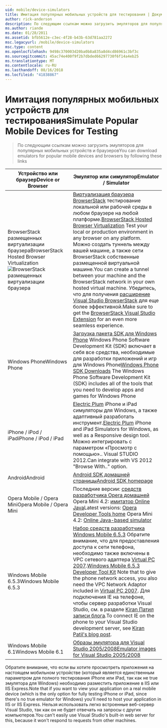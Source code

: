 ```yaml
---
uid: mobile/device-simulators
title: Имитация популярных мобильных устройств для тестирования | Документация Майкрософт
author: rick-anderson
description: По следующим ссылкам можно загрузить эмуляторов для популярных мобильных устройств и браузеров
ms.author: riande
ms.date: 01/28/2011
ms.assetid: bfb5612e-c3ec-4f28-b43b-63d781aa2272
msc.legacyurl: /mobile/device-simulators
msc.type: content
ms.openlocfilehash: 9498c370003d20ba0b8a835a8d4cd86961c3bf3c
ms.sourcegitcommit: 45ac74e400f9f2b7dbded66297730f6f14a4eb25
ms.translationtype: MT
ms.contentlocale: ru-RU
ms.lasthandoff: 08/16/2018
ms.locfileid: "41838867"
---
```

<a name="simulate-popular-mobile-devices-for-testing"></a><span data-ttu-id="cfdb0-103">Имитация популярных мобильных устройств для тестирования</span><span class="sxs-lookup"><span data-stu-id="cfdb0-103">Simulate Popular Mobile Devices for Testing</span></span>
====================
> <span data-ttu-id="cfdb0-104">По следующим ссылкам можно загрузить эмуляторов для популярных мобильных устройств и браузеров</span><span class="sxs-lookup"><span data-stu-id="cfdb0-104">You can download emulators for popular mobile devices and browsers by following these links</span></span>


| <span data-ttu-id="cfdb0-105">Устройство или браузер</span><span class="sxs-lookup"><span data-stu-id="cfdb0-105">Device or Browser</span></span> | <span data-ttu-id="cfdb0-106">Эмулятор или симулятор</span><span class="sxs-lookup"><span data-stu-id="cfdb0-106">Emulator / Simulator</span></span> |
| --- | --- |
| <span data-ttu-id="cfdb0-107">BrowserStack размещенных виртуализации браузера</span><span class="sxs-lookup"><span data-stu-id="cfdb0-107">BrowserStack Hosted Browser Virtualization</span></span> ![BrowserStack размещенных виртуализации браузера](device-simulators/_static/image1.png) | <span data-ttu-id="cfdb0-109">[Виртуализация браузера BrowserStack](http://browserstack.com) тестирование локальной или рабочей среды в любом браузере на любой платформе.</span><span class="sxs-lookup"><span data-stu-id="cfdb0-109">[BrowserStack Hosted Browser Virtualization](http://browserstack.com) Test your local or production environment in any browser on any platform.</span></span> <span data-ttu-id="cfdb0-110">Можно создать туннель между вашей машине, а также сети BrowserStack собственные размещенной виртуальной машине.</span><span class="sxs-lookup"><span data-stu-id="cfdb0-110">You can create a tunnel between your machine and the BrowserStack network in your own hosted virtual machine.</span></span> <span data-ttu-id="cfdb0-111">Убедитесь, что для получения [расширение Visual Studio BrowserStack](https://visualstudiogallery.msdn.microsoft.com/2dfa32b1-3c47-439d-b1c5-9e28be18b81c) для еще более эффективной.</span><span class="sxs-lookup"><span data-stu-id="cfdb0-111">Make sure to get the [BrowserStack Visual Studio Extension](https://visualstudiogallery.msdn.microsoft.com/2dfa32b1-3c47-439d-b1c5-9e28be18b81c) for an even more seamless experience.</span></span> |
| <span data-ttu-id="cfdb0-112">Windows Phone</span><span class="sxs-lookup"><span data-stu-id="cfdb0-112">Windows Phone</span></span> | <span data-ttu-id="cfdb0-113">[Загрузка пакета SDK для Windows Phone](https://dev.windowsphone.com/downloadsdk) Windows Phone Software Development Kit (SDK) включает в себя все средства, необходимые для разработки приложений и игр для Windows Phone</span><span class="sxs-lookup"><span data-stu-id="cfdb0-113">[Windows Phone SDK Downloads](https://dev.windowsphone.com/downloadsdk) The Windows Phone Software Development Kit (SDK) includes all of the tools that you need to develop apps and games for Windows Phone</span></span> |
| <span data-ttu-id="cfdb0-114">iPhone / iPod / iPad</span><span class="sxs-lookup"><span data-stu-id="cfdb0-114">iPhone / iPod / iPad</span></span> | <span data-ttu-id="cfdb0-115">[Electric Plum](http://www.electricplum.com/studio.aspx) iPhone и iPad симуляторы для Windows, а также адаптивный разработать инструмент.</span><span class="sxs-lookup"><span data-stu-id="cfdb0-115">[Electric Plum](http://www.electricplum.com/studio.aspx) iPhone and iPad Simulators for Windows, as well as a Responsive design tool.</span></span> <span data-ttu-id="cfdb0-116">Можно интегрировать с параметром «Просмотр с помощью».. Visual STUDIO 2012.</span><span class="sxs-lookup"><span data-stu-id="cfdb0-116">Can integrate with VS 2012 "Browse With.." option.</span></span> |
| <span data-ttu-id="cfdb0-117">Android</span><span class="sxs-lookup"><span data-stu-id="cfdb0-117">Android</span></span> | [<span data-ttu-id="cfdb0-118">Android SDK домашней страницы</span><span class="sxs-lookup"><span data-stu-id="cfdb0-118">Android SDK homepage</span></span>](https://developer.android.com/sdk) |
| <span data-ttu-id="cfdb0-119">Opera Mobile / Opera Mini</span><span class="sxs-lookup"><span data-stu-id="cfdb0-119">Opera Mobile / Opera Mini</span></span> | <span data-ttu-id="cfdb0-120">Последние версии: [средств разработчика Opera домашней](http://www.opera.com/developer/tools/) Opera Mini 4.2: [имитатор Online Java](http://www.opera.com/mobile/demo/?ver=4)</span><span class="sxs-lookup"><span data-stu-id="cfdb0-120">Latest versions: [Opera Developer Tools home](http://www.opera.com/developer/tools/) Opera Mini 4.2: [Online Java-based simulator](http://www.opera.com/mobile/demo/?ver=4)</span></span> |
| <span data-ttu-id="cfdb0-121">Windows Mobile 6.5.3</span><span class="sxs-lookup"><span data-stu-id="cfdb0-121">Windows Mobile 6.5.3</span></span> | <span data-ttu-id="cfdb0-122">[Набор средств разработчика Windows Mobile 6.5.3](https://www.microsoft.com/downloads/en/details.aspx?FamilyID=c0213f68-2e01-4e5c-a8b2-35e081dcf1ca&amp;displaylang=en) Обратите внимание, что для предоставления доступа к сети телефона, необходимо также включены в VPC сетевого адаптера [Virtual PC 2007](https://www.microsoft.com/downloads/en/details.aspx?FamilyID=04d26402-3199-48a3-afa2-2dc0b40a73b6&amp;DisplayLang=en).</span><span class="sxs-lookup"><span data-stu-id="cfdb0-122">[Windows Mobile 6.5.3 Developer Tool Kit](https://www.microsoft.com/downloads/en/details.aspx?FamilyID=c0213f68-2e01-4e5c-a8b2-35e081dcf1ca&amp;displaylang=en) Note that to give the phone network access, you also need the VPC Network Adaptor included in [Virtual PC 2007](https://www.microsoft.com/downloads/en/details.aspx?FamilyID=04d26402-3199-48a3-afa2-2dc0b40a73b6&amp;DisplayLang=en).</span></span> <span data-ttu-id="cfdb0-123">Для подключения IE на телефоне, чтобы сервер разработки Visual Studio, см. в разделе [Kiran Патил записи блога](http://kiranpatils.wordpress.com/2009/11/19/access-internetlocal-website-from-your-windows-mobile-device-emulators/).</span><span class="sxs-lookup"><span data-stu-id="cfdb0-123">To connect IE on the phone to your Visual Studio development server, see [Kiran Patil's blog post](http://kiranpatils.wordpress.com/2009/11/19/access-internetlocal-website-from-your-windows-mobile-device-emulators/).</span></span> |
| <span data-ttu-id="cfdb0-124">Windows Mobile 6.1</span><span class="sxs-lookup"><span data-stu-id="cfdb0-124">Windows Mobile 6.1</span></span> | [<span data-ttu-id="cfdb0-125">Образы эмулятора для Visual Studio 2005/2008</span><span class="sxs-lookup"><span data-stu-id="cfdb0-125">Emulator images for Visual Studio 2005/2008</span></span>](https://www.microsoft.com/downloads/en/details.aspx?FamilyID=3d6f581e-c093-4b15-ab0c-a2ce5bffdb47) |

<span data-ttu-id="cfdb0-126">Обратите внимание, что если вы хотите просмотреть приложения на настоящем мобильном устройстве (который является единственным параметром для полного тестирования iPhone или iPad, так как не true эмулятора для Windows) необходимо разместить приложение в IIS или IIS Express.</span><span class="sxs-lookup"><span data-stu-id="cfdb0-126">Note that if you want to view your application on a real mobile device (which is the only option for fully testing iPhone or iPad, since there's no true emulator for Windows) you'll need to host your application in IIS or IIS Express.</span></span> <span data-ttu-id="cfdb0-127">Нельзя использовать легко встроенные веб-сервер Visual Studio, так как он не будет отвечать на запросы с других компьютеров.</span><span class="sxs-lookup"><span data-stu-id="cfdb0-127">You can't easily use Visual Studio's built-in web server for this, because it won't respond to requests from other machines.</span></span>
